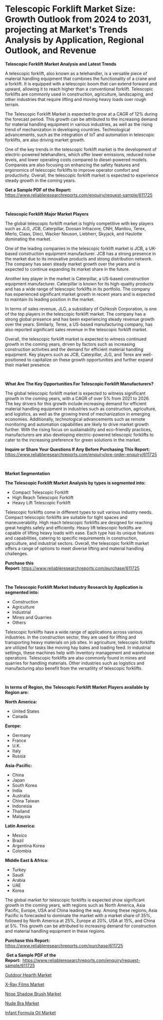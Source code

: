 <p><h1>Telescopic Forklift Market Size: Growth Outlook from 2024 to 2031, projecting at Market's Trends Analysis by Application, Regional Outlook, and Revenue</h1></p><p><strong>Telescopic Forklift Market Analysis and Latest Trends</strong></p>
<p><p>A telescopic forklift, also known as a telehandler, is a versatile piece of material handling equipment that combines the functionality of a crane and a forklift. It is equipped with a telescopic boom that can extend forward and upward, allowing it to reach higher than a conventional forklift. Telescopic forklifts are commonly used in construction, agriculture, landscaping, and other industries that require lifting and moving heavy loads over rough terrain.</p><p>The Telescopic Forklift Market is expected to grow at a CAGR of 12% during the forecast period. This growth can be attributed to the increasing demand for material handling equipment in various industries, as well as the rising trend of mechanization in developing countries. Technological advancements, such as the integration of IoT and automation in telescopic forklifts, are also driving market growth.</p><p>One of the key trends in the telescopic forklift market is the development of electric-powered telehandlers, which offer lower emissions, reduced noise levels, and lower operating costs compared to diesel-powered models. Companies are also focusing on enhancing the safety features and ergonomics of telescopic forklifts to improve operator comfort and productivity. Overall, the telescopic forklift market is expected to experience steady growth in the coming years.</p></p>
<p><strong>Get a Sample PDF of the Report:&nbsp;</strong> <a href="https://www.reliableresearchreports.com/enquiry/request-sample/611725">https://www.reliableresearchreports.com/enquiry/request-sample/611725</a></p>
<p>&nbsp;</p>
<p><strong>Telescopic Forklift Major Market Players</strong></p>
<p><p>The global telescopic forklift market is highly competitive with key players such as JLG, JCB, Caterpillar, Doosan Infracore, CNH, Manitou, Terex, Merlo, Claas, Dieci, Wacker Neuson, Liebherr, Skyjack, and Haulotte dominating the market.</p><p>One of the leading companies in the telescopic forklift market is JCB, a UK-based construction equipment manufacturer. JCB has a strong presence in the market due to its innovative products and strong distribution network. The company has seen steady market growth over the years and is expected to continue expanding its market share in the future.</p><p>Another key player in the market is Caterpillar, a US-based construction equipment manufacturer. Caterpillar is known for its high-quality products and has a wide range of telescopic forklifts in its portfolio. The company has experienced significant market growth in recent years and is expected to maintain its leading position in the market.</p><p>In terms of sales revenue, JLG, a subsidiary of Oshkosh Corporation, is one of the top players in the telescopic forklift market. The company has a strong global presence and has been experiencing steady revenue growth over the years. Similarly, Terex, a US-based manufacturing company, has also reported significant sales revenue in the telescopic forklift market.</p><p>Overall, the telescopic forklift market is expected to witness continued growth in the coming years, driven by factors such as increasing construction activities and the demand for efficient material handling equipment. Key players such as JCB, Caterpillar, JLG, and Terex are well-positioned to capitalize on these growth opportunities and further expand their market presence.</p></p>
<p>&nbsp;</p>
<p><strong>What Are The Key Opportunities For Telescopic Forklift Manufacturers?</strong></p>
<p><p>The global telescopic forklift market is expected to witness significant growth in the coming years, with a CAGR of over 5% from 2021 to 2026. The key drivers for this growth include increasing demand for efficient material handling equipment in industries such as construction, agriculture, and logistics, as well as the growing trend of mechanization in emerging economies. Additionally, technological advancements such as remote monitoring and automation capabilities are likely to drive market growth further. With the rising focus on sustainability and eco-friendly practices, manufacturers are also developing electric-powered telescopic forklifts to cater to the increasing preference for green solutions in the market.</p></p>
<p><strong>Inquire or Share Your Questions If Any Before Purchasing This Report:</strong> <a href="https://www.reliableresearchreports.com/enquiry/pre-order-enquiry/611725">https://www.reliableresearchreports.com/enquiry/pre-order-enquiry/611725</a></p>
<p>&nbsp;</p>
<p><strong>Market Segmentation</strong></p>
<p><strong>The Telescopic Forklift Market Analysis by types is segmented into:</strong></p>
<p><ul><li>Compact Telescopic Forklift</li><li>High Reach Telescopic Forklift</li><li>Heavy Lift Telescopic Forklift</li></ul></p>
<p><p>Telescopic forklifts come in different types to suit various industry needs. Compact telescopic forklifts are suitable for tight spaces and maneuverability. High reach telescopic forklifts are designed for reaching great heights safely and efficiently. Heavy lift telescopic forklifts are capable of lifting heavy loads with ease. Each type has its unique features and capabilities, catering to specific requirements in construction, agriculture, and industrial sectors. Overall, the telescopic forklift market offers a range of options to meet diverse lifting and material handling challenges.</p></p>
<p><strong>Purchase this Report:&nbsp;</strong><a href="https://www.reliableresearchreports.com/purchase/611725">https://www.reliableresearchreports.com/purchase/611725</a></p>
<p>&nbsp;</p>
<p><strong>The Telescopic Forklift Market Industry Research by Application is segmented into:</strong></p>
<p><ul><li>Construction</li><li>Agriculture</li><li>Industrial</li><li>Mines and Quarries</li><li>Others</li></ul></p>
<p><p>Telescopic forklifts have a wide range of applications across various industries. In the construction sector, they are used for lifting and transporting heavy materials on job sites. In agriculture, telescopic forklifts are utilized for tasks like moving hay bales and loading feed. In industrial settings, these machines help with inventory management and warehouse operations. Telescopic forklifts are also commonly found in mines and quarries for handling materials. Other industries such as logistics and manufacturing also benefit from the versatility of telescopic forklifts.</p></p>
<p>&nbsp;</p>
<p><strong>In terms of Region, the Telescopic Forklift Market Players available by Region are:</strong></p>
<p>
    <p> <strong> North America: </strong>
        <ul>
            <li>United States</li>
            <li>Canada</li>
        </ul>
        </p> 
    <p> <strong> Europe: </strong>
        <ul>
            <li>Germany</li>
            <li>France</li>
            <li>U.K.</li>
            <li>Italy</li>
            <li>Russia</li>
        </ul>
        </p> 
    <p> <strong> Asia-Pacific: </strong>
        <ul>
            <li>China</li>
            <li>Japan</li>
            <li>South Korea</li>
            <li>India</li>
            <li>Australia</li>
            <li>China Taiwan</li>
            <li>Indonesia</li>
            <li>Thailand</li>
            <li>Malaysia</li>
        </ul>
        </p> 
    <p> <strong> Latin America: </strong>
        <ul>
            <li>Mexico</li>
            <li>Brazil</li>
            <li>Argentina Korea</li>
            <li>Colombia</li>
        </ul>
        </p> 
    <p> <strong> Middle East & Africa: </strong>
        <ul>
            <li>Turkey</li>
            <li>Saudi</li>
            <li>Arabia</li>
            <li>UAE</li>
            <li>Korea</li>
        </ul>
    </p>
    </p>
<p><p>The global market for telescopic forklifts is expected show significant growth in the coming years, with regions such as North America, Asia Pacific, Europe, USA and China leading the way. Among these regions, Asia Pacific is forecasted to dominate the market with a market share of 35%, followed by North America at 25%, Europe at 20%, USA at 15%, and China at 5%. This growth can be attributed to increasing demand for construction and material handling equipment in these regions.</p></p>
<p><strong>Purchase this Report: </strong><a href="https://www.reliableresearchreports.com/purchase/611725">https://www.reliableresearchreports.com/purchase/611725</a></p>
<p>&nbsp;<strong>Get a Sample PDF of the Report:&nbsp;&nbsp;</strong><a href="https://www.reliableresearchreports.com/enquiry/request-sample/611725">https://www.reliableresearchreports.com/enquiry/request-sample/611725</a></p>
<p><strong></strong></p>
<p><p><a href="https://medium.com/@vivianejast/outdoor-hearth-market-size-market-outlook-and-market-forecast-2024-to-2031-a47f5369ad87">Outdoor Hearth Market</a></p><p><a href="https://github.com/indrystar/Market-Research-Report-List-1/blob/main/x-ray-films-market.md">X-Ray Films Market</a></p><p><a href="https://medium.com/@vivianejast/decoding-nose-shadow-brush-market-metrics-market-share-trends-and-growth-patterns-0cb393f166f7">Nose Shadow Brush Market</a></p><p><a href="https://medium.com/@vivianejast/nude-bra-market-competitive-analysis-market-trends-and-forecast-to-2031-f9bcf760d7da">Nude Bra Market</a></p><p><a href="https://github.com/AKSHATREPORTPRIME/Market-Research-Report-List-3/blob/main/infant-formula-oil-market.md">Infant Formula Oil Market</a></p></p>